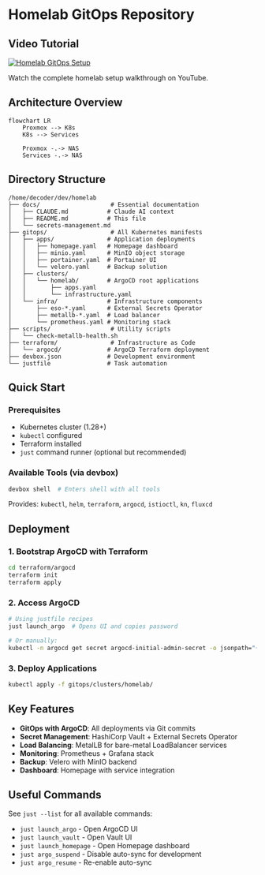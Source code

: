 # Homelab GitOps Repository

## Video Tutorial

[![Homelab GitOps Setup](https://img.youtube.com/vi/5YFmYcic8XQ/0.jpg)](https://www.youtube.com/watch?v=5YFmYcic8XQ)

Watch the complete homelab setup walkthrough on YouTube.

## Architecture Overview

```mermaid
flowchart LR
    Proxmox --> K8s
    K8s --> Services
    
    Proxmox -.-> NAS
    Services -.-> NAS
```

## Directory Structure

```
/home/decoder/dev/homelab
├── docs/                    # Essential documentation
│   ├── CLAUDE.md           # Claude AI context
│   ├── README.md           # This file
│   └── secrets-management.md
├── gitops/                  # All Kubernetes manifests
│   ├── apps/               # Application deployments
│   │   ├── homepage.yaml   # Homepage dashboard
│   │   ├── minio.yaml      # MinIO object storage
│   │   ├── portainer.yaml  # Portainer UI
│   │   └── velero.yaml     # Backup solution
│   ├── clusters/
│   │   └── homelab/        # ArgoCD root applications
│   │       ├── apps.yaml
│   │       └── infrastructure.yaml
│   └── infra/              # Infrastructure components
│       ├── eso-*.yaml      # External Secrets Operator
│       ├── metallb-*.yaml  # Load balancer
│       └── prometheus.yaml # Monitoring stack
├── scripts/                 # Utility scripts
│   └── check-metallb-health.sh
├── terraform/               # Infrastructure as Code
│   └── argocd/             # ArgoCD Terraform deployment
├── devbox.json             # Development environment
└── justfile                # Task automation
```

## Quick Start

### Prerequisites
- Kubernetes cluster (1.28+)
- `kubectl` configured
- Terraform installed
- `just` command runner (optional but recommended)

### Available Tools (via devbox)
```bash
devbox shell  # Enters shell with all tools
```
Provides: `kubectl`, `helm`, `terraform`, `argocd`, `istioctl`, `kn`, `fluxcd`

## Deployment

### 1. Bootstrap ArgoCD with Terraform
```bash
cd terraform/argocd
terraform init
terraform apply
```

### 2. Access ArgoCD
```bash
# Using justfile recipes
just launch_argo  # Opens UI and copies password

# Or manually:
kubectl -n argocd get secret argocd-initial-admin-secret -o jsonpath="{.data.password}" | base64 -d
```

### 3. Deploy Applications
```bash
kubectl apply -f gitops/clusters/homelab/
```

## Key Features

- **GitOps with ArgoCD**: All deployments via Git commits
- **Secret Management**: HashiCorp Vault + External Secrets Operator
- **Load Balancing**: MetalLB for bare-metal LoadBalancer services
- **Monitoring**: Prometheus + Grafana stack
- **Backup**: Velero with MinIO backend
- **Dashboard**: Homepage with service integration

## Useful Commands

See `just --list` for all available commands:
- `just launch_argo` - Open ArgoCD UI
- `just launch_vault` - Open Vault UI  
- `just launch_homepage` - Open Homepage dashboard
- `just argo_suspend` - Disable auto-sync for development
- `just argo_resume` - Re-enable auto-sync
